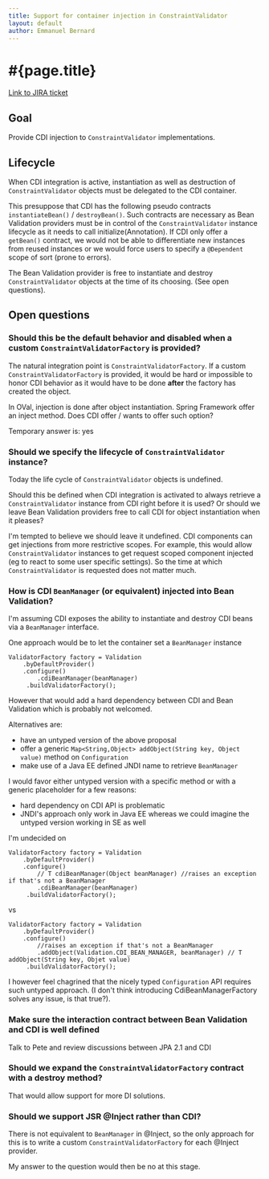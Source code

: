```yaml
---
title: Support for container injection in ConstraintValidator
layout: default
author: Emmanuel Bernard
---
```


# #{page.title}

[Link to JIRA ticket](https://hibernate.onjira.com/browse/BVAL-238)

## Goal

Provide CDI injection to `ConstraintValidator` implementations.


## Lifecycle

When CDI integration is active, instantiation as well as destruction of `ConstraintValidator` objects 
must be delegated to the CDI container.

This presuppose that CDI has the following pseudo contracts `instantiateBean()` / `destroyBean()`. Such contracts
are necessary as Bean Validation providers must be in control of the `ConstraintValidator` instance lifecycle as 
it needs to call initialize(Annotation). If CDI only offer a `getBean()` contract, we would not be able to
differentiate new instances from reused instances or we would force users to specify a `@Dependent` scope of sort
(prone to errors).

The Bean Validation provider is free to instantiate and destroy `ConstraintValidator` objects at the time of its choosing.
(See open questions).

## Open questions

### Should this be the default behavior and disabled when a custom `ConstraintValidatorFactory` is provided?

The natural integration point is `ConstraintValidatorFactory`. If a custom `ConstraintValidatorFactory`
is provided, it would be hard or impossible to honor CDI behavior as it would have to be done
**after** the factory has created the object.

In OVal, injection is done after object instantiation. Spring Framework offer an inject method. 
Does CDI offer / wants to offer such option?

Temporary answer is: yes

### Should we specify the lifecycle of `ConstraintValidator` instance?

Today the life cycle of `ConstraintValidator` objects is undefined. 

Should this be defined when CDI integration is activated to always retrieve a 
`ConstraintValidator` instance from CDI right before it is used?
Or should we leave Bean Validation providers free to call CDI for
object instantiation when it pleases?

I'm tempted to believe we should leave it undefined. CDI components
can get injections from more restrictive scopes. For example, this would allow
`ConstraintValidator` instances to get request scoped component injected (eg
to react to some user specific settings). So the time at which `ConstraintValidator`
is requested does not matter much. 

### How is CDI `BeanManager` (or equivalent) injected into Bean Validation?

I'm assuming CDI exposes the ability to instantiate and destroy CDI beans via a `BeanManager` interface.

One approach would be to let the container set a `BeanManager` instance

    ValidatorFactory factory = Validation
        .byDefaultProvider()
        .configure()
            .cdiBeanManager(beanManager)
         .buildValidatorFactory();

However that would add a hard dependency between CDI and Bean Validation which is probably not welcomed.

Alternatives are:

- have an untyped version of the above proposal
- offer a generic `Map<String,Object> addObject(String key, Object value)` method on `Configuration`
- make use of a Java EE defined JNDI name to retrieve `BeanManager`

I would favor either untyped version with a specific method or with a generic placeholder for a few reasons:

- hard dependency on CDI API is problematic
- JNDI's approach only work in Java EE whereas we could imagine the untyped 
  version working in SE as well

I'm undecided on

    ValidatorFactory factory = Validation
        .byDefaultProvider()
        .configure()
            // T cdiBeanManager(Object beanManager) //raises an exception if that's not a BeanManager
            .cdiBeanManager(beanManager) 
         .buildValidatorFactory();


vs

    ValidatorFactory factory = Validation
        .byDefaultProvider()
        .configure()
            //raises an exception if that's not a BeanManager
            .addObject(Validation.CDI_BEAN_MANAGER, beanManager) // T addObject(String key, Objet value) 
         .buildValidatorFactory();

I however feel chagrined that the nicely typed `Configuration` API requires such untyped approach.
(I don't think introducing CdiBeanManagerFactory solves any issue, is that true?).

### Make sure the interaction contract between Bean Validation and CDI is well defined

Talk to Pete and review discussions between JPA 2.1 and CDI

### Should we expand the `ConstraintValidatorFactory` contract with a destroy method?

That would allow support for more DI solutions.

### Should we support JSR @Inject rather than CDI?

There is not equivalent to `BeanManager` in @Inject, so the only approach for this is to write a custom 
`ConstraintValidatorFactory` for each @Inject provider.

My answer to the question would then be no at this stage.

   
